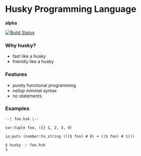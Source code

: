 Husky Programming Language
==========================

**alpha**

[![Build Status](https://travis-ci.org/mishavetl/huskylang.svg?branch=master)](https://travis-ci.org/mishavetl/huskylang)

### Why husky?

 * fast like a husky
 * friendly like a husky

### Features

 * purely functional programming
 * nelisp minimal syntax
 * no statements

### Examples

```
--| foo.hsk |--

var:tuple foo, ({} 1, 2, 3, 4)

io:puts (number:to_string ((($ foo) # 0) + (($ foo) # 1)))
```

```bash
$ husky -r foo.hsk
3
```
